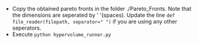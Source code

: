 - Copy the obtained pareto fronts in the folder ./Pareto_Fronts. Note that the dimensions are seperated by ' '(spaces). Update the line ```def file_reader(filepath, separator=" ")``` if you are using any other seperators.
- Execute ```python hypervolume_runner.py```